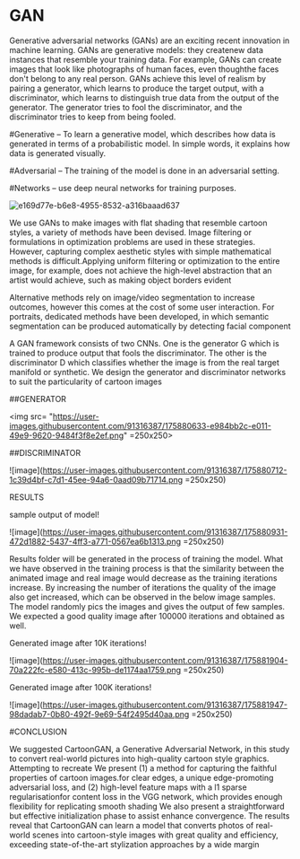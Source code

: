 # GAN
Generative adversarial networks (GANs) are an exciting recent innovation in machine learning. 
GANs are generative models: they createnew data instances that resemble your training data. For example, GANs can create images that look like photographs of human faces, even thoughthe faces don't belong to any real person. 
GANs achieve this level of realism by pairing a generator, which learns to produce the target output, with a discriminator, which learns to distinguish true data from the output of the generator. The generator tries to fool the discriminator, and the discriminator tries to keep from being fooled.

#Generative – To learn a generative model, which describes how data is generated in terms of a probabilistic model. In simple words, it explains how data is generated visually. 

#Adversarial – The training of the model is done in an adversarial setting. 

#Networks – use deep neural networks for training purposes.

![e169d77e-b6e8-4955-8532-a316baaad637](https://user-images.githubusercontent.com/91316387/175883213-736e77b3-f351-4e64-a727-47d671a6159c.jpg)

We use GANs to make images with flat shading that resemble cartoon styles, a variety of
methods have been devised. Image filtering or formulations in optimization
problems are used in these strategies. However, capturing complex aesthetic styles
with simple mathematical methods is difficult.Applying uniform filtering or
optimization to the entire image, for example, does not achieve the high-level
abstraction that an artist would achieve, such as making object borders evident


Alternative methods rely on image/video segmentation to increase outcomes, however this comes at the cost of some user interaction. For portraits, dedicated
methods have been developed, in which semantic segmentation can be produced
automatically by detecting facial component

A GAN framework consists of two CNNs. One is the generator G which is
trained to produce output that fools the discriminator. The other is the
discriminator D which classifies whether the image is from the real target
manifold or synthetic. We design the generator and discriminator networks to suit
the particularity of cartoon images

##GENERATOR

<img src= "https://user-images.githubusercontent.com/91316387/175880633-e984bb2c-e011-49e9-9620-9484f3f8e2ef.png" =250x250>

##DISCRIMINATOR

![image](https://user-images.githubusercontent.com/91316387/175880712-1c39d4bf-c7d1-45ee-94a6-0aad09b71714.png =250x250)

RESULTS

sample output of model!

![image](https://user-images.githubusercontent.com/91316387/175880931-472d1882-5437-4ff3-a771-0567ea6b1313.png =250x250)

Results folder will be generated in the process of training the model. What we
have observed in the training process is that the similarity between the animated
image and real image would decrease as the training iterations increase. By increasing the number of iterations the quality of the image also get
increased, which can be observed in the below image samples. The model
randomly pics the images and gives the output of few samples. We expected a
good quality image after 100000 iterations and obtained as well.

Generated image after 10K iterations!

![image](https://user-images.githubusercontent.com/91316387/175881904-70a222fc-e580-413c-995b-de1174aa1759.png =250x250)

Generated image after 100K iterations!

![image](https://user-images.githubusercontent.com/91316387/175881947-98dadab7-0b80-492f-9e69-54f2495d40aa.png =250x250)


#CONCLUSION

We suggested CartoonGAN, a Generative Adversarial Network, in this study
to convert real-world pictures into high-quality cartoon style graphics. Attempting
to recreate We present (1) a method for capturing the faithful properties of cartoon
images.for clear edges, a unique edge-promoting adversarial loss, and
(2) high-level feature maps with a l1 sparse regularisationfor content loss in the
VGG network, which provides enough flexibility for replicating smooth shading
We also present a straightforward but effective initialization phase to assist
enhance convergence. The results reveal that CartoonGAN can learn a model that converts photos of
real-world scenes into cartoon-style images with great quality and efficiency, exceeding state-of-the-art stylization approaches by a wide margin

